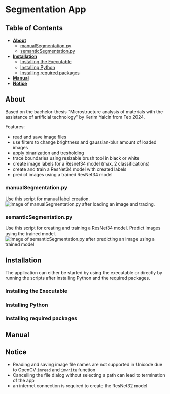 # Segmentation App
## Table of Contents
* **[About](#about)**
  * [manualSegmentation.py](#manualsegmentationpy)
  * [semanticSegmentation.py](#semanticsegmentationpy)
* **[Installation](#installation)**
  * [Installing the Executable](#installing-the-executable)
  * [Installing Python](#installing-python)
  * [Installing required packages](#installing-required-packages)
* **[Manual](#manual)**
* **[Notice](#notice)**
    
## About
Based on the bachelor-thesis "Microstructure analysis of materials with the assistance of artificial technology" by Kerim Yalcin from Feb 2024. 
  
Features:
* read and save image files
* use filters to change brightness and gaussian-blur amount of loaded images
* apply binarization and tresholding
* trace boundaries using resizable brush tool in black or white
* create image labels for a Resnet34 model (max. 2 classifications)
* create and train a ResNet34 model with created labels
* predict images using a trained ResNet34 model

### manualSegmentation.py
Use this script for manual label creation.
![Image of manualSegmentation.py after loading an image and tracing.](https://github.com/kerimyalcin95/deep-learning-segmentation/screenshots/manualSegmentation01.jpg "Screenshot of manualSegmentation.py in action")
### semanticSegmentation.py
Use this script for creating and training a ResNet34 model. Predict images using the trained model.
![Image of semanticSegmentation.py after predicting an image using a trained model](https://github.com/kerimyalcin95/deep-learning-segmentation/screenshots/semanticSegmentation01.jpg "Screenshot of semanticSegmentation.py in action")
## Installation
The application can either be started by using the executable or directly by running the scripts after installing Python and the required packages.
### Installing the Executable
### Installing Python
### Installing required packages
## Manual
## Notice
* Reading and saving image file names are not supported in Unicode due to OpenCV `imread` and `imwrite` function
* Cancelling the file dialog without selecting a path can lead to termination of the app
* an internet connection is required to create the ResNet32 model

